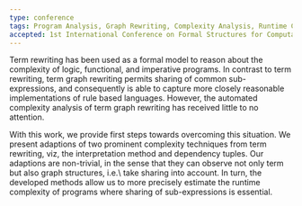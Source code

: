 ```yaml
---
type: conference
tags: Program Analysis, Graph Rewriting, Complexity Analysis, Runtime Complexity Analysis
accepted: 1st International Conference on Formal Structures for Computation and Deduction (FSCD)
---
```


Term rewriting has been used as a formal model to reason about the complexity of logic, functional, and imperative programs.
In contrast to term rewriting, term graph rewriting permits sharing of common sub-expressions, and consequently
is able to capture more closely reasonable implementations of rule based languages.
However, the automated complexity analysis of term graph rewriting has received little to no attention. 

With this work, we provide first steps towards overcoming this situation. We present adaptions 
of two prominent complexity techniques from term rewriting, viz, the interpretation method and dependency tuples. 
Our adaptions are non-trivial, in the sense that they can observe not only term but also graph structures, i.e.\ take sharing 
into account. In turn, the developed methods allow us to more precisely estimate the runtime complexity of programs 
where sharing of sub-expressions is essential.
